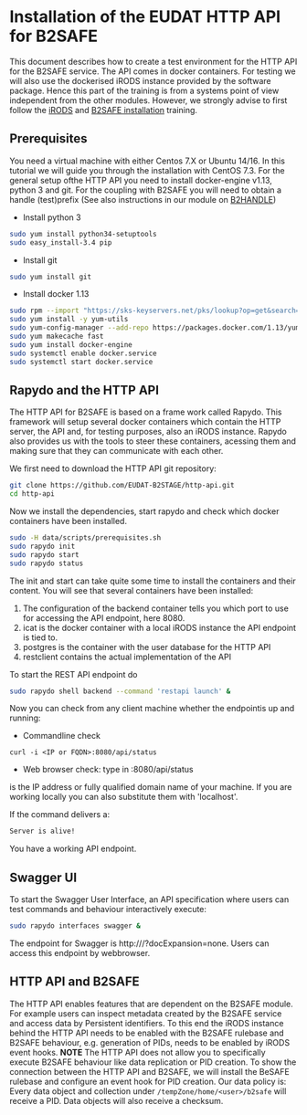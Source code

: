# Installation of the EUDAT HTTP API for B2SAFE
This document describes how to create a test environment for the HTTP API for the B2SAFE service. 
The API comes in docker containers. For testing we will also use the dockerised iRODS instance provided by the software package. Hence this part of the training is from a systems point of view independent from the other modules. However, we strongly advise to first follow the [iRODS](01-iRODS-handson-user.md) and [B2SAFE installation](03-install-B2SAFE.md) training.

## Prerequisites
You need a virtual machine with either Centos 7.X or Ubuntu 14/16. In this tutorial we will guide you through the installation with CentOS 7.3.
For the general setup ofthe HTTP API you need to install docker-engine v1.13, python 3 and git. For the coupling with B2SAFE you will need to obtain a handle (test)prefix (See also instructions in our module on [B2HANDLE](07c-Working-with-PIDs_B2HANDLE.md))

- Install python 3
 ```sh
 sudo yum install python34-setuptools
 sudo easy_install-3.4 pip
 ```
- Install git
 ```sh
 sudo yum install git
 ```
- Install docker 1.13
 ```sh
 sudo rpm --import "https://sks-keyservers.net/pks/lookup?op=get&search=0xee6d536cf7dc86e2d7d56f59a178ac6c6238f52e"
 sudo yum install -y yum-utils
 sudo yum-config-manager --add-repo https://packages.docker.com/1.13/yum/repo/main/centos/7
 sudo yum makecache fast
 sudo yum install docker-engine
 sudo systemctl enable docker.service
 sudo systemctl start docker.service
 ```
 
## Rapydo and the HTTP API
The HTTP API for B2SAFE is based on a frame work called Rapydo. This framework will setup several docker containers which contain the HTTP server, the API and, for testing purposes, also an iRODS instance. Rapydo also provides us with the tools to steer these containers, acessing them and making sure that they can communicate with each other.

We first need to download the HTTP API git repository:
```sh
git clone https://github.com/EUDAT-B2STAGE/http-api.git
cd http-api
```
Now we install the dependencies, start rapydo and check which docker containers have been installed.
```sh
sudo -H data/scripts/prerequisites.sh
sudo rapydo init
sudo rapydo start
sudo rapydo status
```
The init and start can take quite some time to install the containers and their content.
You will see that several containers have been installed:
1. The configuration of the backend container tells you which port to use for accessing the API endpoint, here 8080.
2. icat is the docker container with a local iRODS instance the API endpoint is tied to.
3. postgres is the container with the user database for the HTTP API
4. restclient contains the actual implementation of the API

To start the REST API endpoint do
```sh
sudo rapydo shell backend --command 'restapi launch' &
```

Now you can check from any client machine whether the endpointis up and running:
- Commandline check
 ```
 curl -i <IP or FQDN>:8080/api/status
 ```
- Web browser check: type in <IP or FQDN>:8080/api/status
  
<IP or FQDN> is the IP address or fully qualified domain name of your machine. If you are working locally you can also substitute them with 'localhost'.
  
If the command delivers a:
```sh
Server is alive!
```
You have a working API endpoint.

## Swagger UI
To start the Swagger User Interface, an API specification where users can test commands and behaviour interactively execute:
```sh
sudo rapydo interfaces swagger &
```
The endpoint for Swagger is http://<IP or FQDN>/?docExpansion=none. Users can access this endpoint by webbrowser.
  
## HTTP API and B2SAFE
The HTTP API enables features that are dependent on the B2SAFE module. For example users can inspect metadata created by the B2SAFE service and access data by Persistent identifiers. To this end the iRODS instance behind the HTTP API needs to be enabled with the B2SAFE rulebase and B2SAFE behaviour, e.g. generation of PIDs, needs to be enabled by iRODS event hooks.
**NOTE** The HTTP API does not allow you to specifically execute B2SAFE behaviour like data replication or PID creation. 
To show the connection between the HTTP API and B2SAFE, we will install the BeSAFE rulebase and configure an event hook for PID creation. Our data policy is: Every data object and collection under `/tempZone/home/<user>/b2safe` will receive a PID. Data objects will also receive a checksum.




